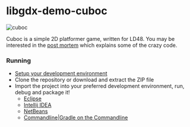 libgdx-demo-cuboc
=================
![cuboc](http://i.imgur.com/kv5oq5C.png)

Cuboc is a simple 2D platformer game, written for LD48. You may be interested in the [post mortem](http://www.badlogicgames.com/wordpress/?p=1861) which explains some of the crazy code.

### Running
* [Setup your development environment](https://github.com/libgdx/libgdx/wiki)
* Clone the repository or download and extract the ZIP file
* Import the project into your preferred development environment, run, debug and package it!
  * [Eclipse](https://github.com/libgdx/libgdx/wiki/Gradle-and-Eclipse)
  * [Intellij IDEA](https://github.com/libgdx/libgdx/wiki/Gradle-and-Intellij-IDEA)
  * [NetBeans](https://github.com/libgdx/libgdx/wiki/Gradle-and-NetBeans)
  * [Commandline|Gradle on the Commandline](https://github.com/libgdx/libgdx/wiki/Gradle-on-the-Commandline)



